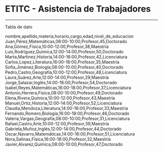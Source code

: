 # ETITC - Asistencia de Trabajadores
---

Tabla de dato

nombre,apellido,materia,horario,cargo,edad,nivel_de_educacion
Juan,Pérez,Matemáticas,08:00-10:00,Profesor,45,Doctorado
Ana,Gómez,Física,10:00-12:00,Profesor,38,Maestría
Luis,Rodríguez,Química,12:00-14:00,Profesor,50,Doctorado
Marta,Martínez,Historia,14:00-16:00,Profesor,42,Licenciatura
Carlos,Lopez,Literatura,16:00-18:00,Profesor,35,Maestría
Sofía,Jiménez,Biología,08:00-10:00,Profesor,40,Doctorado
Pedro,Castro,Geografía,10:00-12:00,Profesor,48,Licenciatura
Laura,Suárez,Arte,12:00-14:00,Profesor,29,Maestría
Jorge,Salazar,Inglés,14:00-16:00,Profesor,54,Doctorado
Isabel,Reyes,Matemáticas,16:00-18:00,Profesor,37,Licenciatura
Antonio,Herrera,Física,08:00-10:00,Profesor,49,Doctorado
Elena,Rivera,Química,10:00-12:00,Profesor,43,Maestría
Manuel,Ortiz,Historia,12:00-14:00,Profesor,52,Licenciatura
Claudia,Mendoza,Literatura,14:00-16:00,Profesor,33,Maestría
Fernando,Romero,Biología,16:00-18:00,Profesor,46,Doctorado
Valeria,Vargas,Geografía,08:00-10:00,Profesor,31,Licenciatura
Rafael,Castro,Arte,10:00-12:00,Profesor,39,Maestría
Gabriela,Muñoz,Inglés,12:00-14:00,Profesor,44,Doctorado
Oscar,Navarro,Matemáticas,14:00-16:00,Profesor,51,Licenciatura
Nora,Salinas,Física,16:00-18:00,Profesor,32,Maestría
Javier,Alvarez,Química,08:00-10:00,Profesor,47,Doctorado
